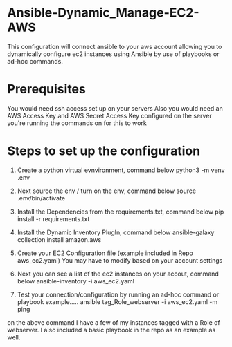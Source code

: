 # Ansible-Dynamic_Manage-EC2-AWS
This configuration will connect ansible to your aws account allowing you to dynamically configure ec2 instances using Ansible by use of playbooks or ad-hoc commands. 

# Prerequisites 
You would need ssh access set up on your servers
Also you would need an AWS Access Key and AWS Secret Access Key configured on the server you're running the commands on for this to work

# Steps to set up the configuration

1. Create a python virtual evnvironment, command below
 python3 -m venv .env 

2. Next source the env / turn on the env, command below
 source .env/bin/activate

3. Install the Dependencies from the requirements.txt, command below
 pip install -r requirements.txt 

4. Install the Dynamic Inventory PlugIn, command below
 ansible-galaxy collection install amazon.aws 

5. Create your EC2 Configuration file (example included in Repo aws_ec2.yaml) You may have to modify based on your account settings

6. Next you can see a list of the ec2 instances on your accout, command below
 ansible-inventory -i aws_ec2.yaml 

7. Test your connection/configuration by running an ad-hoc command or playbook
 example..... ansible tag_Role_webserver -i aws_ec2.yaml -m ping

 on the above command I have a few of my instances tagged with a Role of webserver. I also included a basic playbook in the repo as an example as well. 


 
